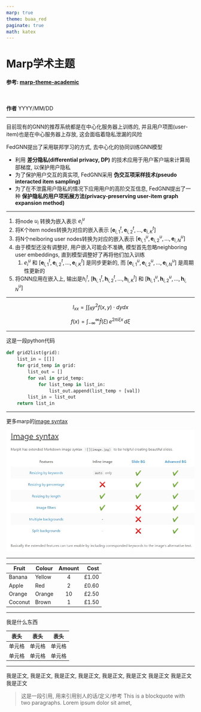 ```yaml
---
marp: true
theme: buaa_red
paginate: true
math: katex
---
```


<!--将下面所有日文翻译成中文 --> 

<!-- _class: lead -->

# Marp学术主题

#### 参考: [marp-theme-academic](https://github.com/kaisugi/marp-theme-academic)

<br>

**作者**
YYYY/MM/DD

---

<!-- _header: 基本 -->

目前现有的GNN的推荐系统都是在中心化服务器上训练的, 并且用户项图(user-item)也是在中心服务器上存放, 这会面临着隐私泄漏的风险

FedGNN提出了采用联邦学习的方式, 去中心化的协同训练GNN模型

- 利用 **差分隐私(differential privacy, DP)** 的技术应用于用户客户端来计算局部梯度, 以保护用户隐私
- 为了保护用户交互的真实项, FedGNN采用 **伪交互项采样技术(pseudo interacted item sampling)** 
- 为了在不泄露用户隐私的情况下应用用户的高阶交互信息, FedGNN提出了一种 **保护隐私的用户项拓展方法(privacy-preserving user-item graph expansion method)**

---

<!-- _header: 公式-->

1. 将node $u_i$ 转换为嵌入表示 $e_{i}^{u}$
2. 将K个item nodes转换为对应的嵌入表示 $\left[\mathbf{e}_{i, 1}^t, \mathbf{e}_{i, 2}^t, \ldots, \mathbf{e}_{i, K}^t\right]$
3. 将N个neiboring user nodes转换为对应的嵌入表示 $\left[\mathbf{e}_{i, 1}^u, \mathbf{e}_{i, 2}^u, \ldots, \mathbf{e}_{i, N}^u\right]$
4. 由于模型还没有调整好, 用户嵌入可能会不准确, 模型首先忽略neighboring user embeddings, 直到模型调整好了再将他们加入训练
   1. $e_{i}^{u}$ 和 $\left[\mathbf{e}_{i, 1}^t, \mathbf{e}_{i, 2}^t, \ldots, \mathbf{e}_{i, K}^t\right]$ 是同步更新的, 而 $\left[\mathbf{e}_{i, 1}^u, \mathbf{e}_{i, 2}^u, \ldots, \mathbf{e}_{i, N}^u\right]$ 是周期性更新的
5. 将GNN应用在嵌入上, 输出是$h_{i}^{t}$, $\left[\mathbf{h}_{i, 1}^t, \mathbf{h}_{i, 2}^t, \ldots, \mathbf{h}_{i, K}^t\right]$ 和  $\left[\mathbf{h}_{i, 1}^u, \mathbf{h}_{i, 2}^u, \ldots, \mathbf{h}_{i, N}^u\right]$

---

<!-- _header: 公式 -->

$$ I_{xx}=\int\int_Ry^2f(x,y)\cdot{}dydx $$

$$
f(x) = \int_{-\infty}^\infty
    \hat f(\xi)\,e^{2 \pi i \xi x}
    \,d\xi
$$

---

<!-- _header: 代码 -->

这是一段python代码

```python
def grid2list(grid):
    list_in = [[]]
    for grid_temp in grid:
        list_out = []
        for val in grid_temp:
            for list_temp in list_in:
                list_out.append(list_temp + [val])
        list_in = list_out
    return list_in
```

---

<!-- _header: 图片 -->

更多marp的[image syntax](https://marpit.marp.app/image-syntax)

![blur:2px width:800px center](./fig/1.jpg) <!-- Setting size to 32x32 px -->

---

<!-- _header: 表格 -->

Fruit | Colour | Amount | Cost
-----|------|:-----:|------:
Banana | Yellow | 4 | £1.00
Apple | Red | 2 | £0.60
Orange | Orange | 10 | £2.50
Coconut | Brown | 1 | £1.50

--- 

<!-- _header: 居中的表格 -->

我是什么东西

|  表头   | 表头  | 表头 |
|  ----  | ----  |--- |
| 单元格  | 单元格 |单元格|
| 单元格  | 单元格 |单元格|

--- 

<!-- _header: 注释 / 引用 -->

我是正文, 我是正文, 我是正文, 我是正文, 我是正文, 我是正文
我是正文
我是正文
我是正文

> 这是一段引用, 用来引用别人的话/定义/参考
> This is a blockquote with two paragraphs. Lorem ipsum dolor sit amet,